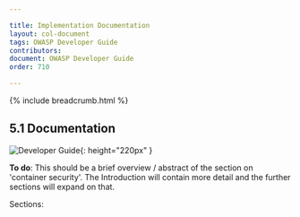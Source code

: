```yaml
---

title: Implementation Documentation
layout: col-document
tags: OWASP Developer Guide
contributors:
document: OWASP Developer Guide
order: 710

---
```


{% include breadcrumb.html %}

## 5.1 Documentation

![Developer Guide](../assets/images/dg_wip.png "OWASP Developer Guide"){: height="220px" }

**To do**: This should be a brief overview / abstract of the section on 'container security'.
The Introduction will contain more detail and the further sections will expand on that.

Sections:
